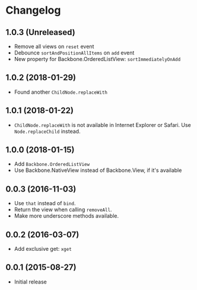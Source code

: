 Changelog
=========

1.0.3 (Unreleased)
------------------

* Remove all views on `reset` event
* Debounce `sortAndPositionAllItems` on `add` event
* New property for Backbone.OrderedListView: `sortImmediatelyOnAdd`

1.0.2 (2018-01-29)
------------------

* Found another `ChildNode.replaceWith`

1.0.1 (2018-01-22)
------------------

* `ChildNode.replaceWith` is not available in Internet Explorer or Safari. Use `Node.replaceChild` instead.

1.0.0 (2018-01-15)
------------------

* Add `Backbone.OrderedListView`
* Use Backbone.NativeView instead of Backbone.View, if it's available

0.0.3 (2016-11-03)
------------------

* Use `that` instead of `bind`.
* Return the view when calling `removeAll`.
* Make more underscore methods available.

0.0.2 (2016-03-07)
------------------

* Add exclusive get: `xget`

0.0.1 (2015-08-27)
------------------

* Initial release
